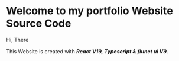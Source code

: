 # Welcome to my portfolio Website Source Code

Hi, There

This Website is created with ***React V19, Typescript & flunet ui V9***.
